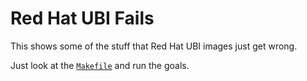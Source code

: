 # Red Hat UBI Fails

This shows some of the stuff that Red Hat UBI images just get wrong.

Just look at the [`Makefile`](Makefile) and run the goals.
